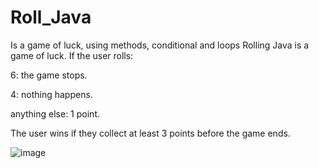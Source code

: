 # Roll_Java
Is a game of luck, using methods, conditional and loops 
Rolling Java is a game of luck. If the user rolls:

6: the game stops.

4: nothing happens.

anything else: 1 point.

The user wins if they collect at least 3 points before the game ends.


![image](https://user-images.githubusercontent.com/91923292/187805046-79339e8d-26f5-4125-8884-8fa6e0cf272f.png)
